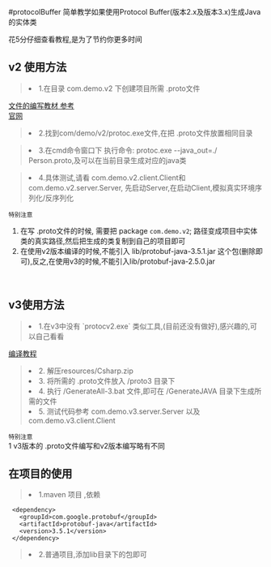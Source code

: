  #protocolBuffer
简单教学如果使用Protocol Buffer(版本2.x及版本3.x)生成Java的实体类

</p>花5分仔细查看教程,是为了节约你更多时间


## v2 使用方法

> <li> 1.在目录 com.demo.v2 下创建项目所需  .proto文件  <br>
 [文件的编写教材 参考](https://blog.csdn.net/xiaofei0859/article/details/53169687)
 <br> 
 [官网](https://developers.google.com/protocol-buffers/docs/javatutorial)

> <li> 2.找到com/demo/v2/protoc.exe文件,在把 .proto文件放置相同目录

> <li> 3.在cmd命令窗口下 执行命令: protoc.exe --java_out=./ Person.proto,及可以在当前目录生成对应的java类

> <li> 4.具体测试,请看 com.demo.v2.client.Client和 com.demo.v2.server.Server, 先启动Server,在启动Client,模拟真实环境序列化/反序列化

`特别注意`<br>
1. 在写 .proto文件的时候, 需要把 package `com.demo.v2`; 路径变成项目中实体类的真实路径,然后把生成的类复制到自己的项目即可 <br>
2. 在使用v2版本编译的时候,不能引入 lib/protobuf-java-3.5.1.jar 这个包(删除即可),反之,在使用v3的时候,不能引入lib/protobuf-java-2.5.0.jar
<br>


## v3使用方法
> <li> 1.在v3中没有 `protocv2.exe` 类似工具,(目前还没有做好),感兴趣的,可以自己看看 
[编译教程](https://blog.csdn.net/blackbattery/article/details/78250119?locationNum=6&fps=1) 

> <li> 2. 解压resources/Csharp.zip
> <li> 3. 将所需的 .proto文件放入 /proto3 目录下
> <li> 4. 执行 /GenerateAll-3.bat 文件,即可在 /GenerateJAVA 目录下生成所需的文件
> <li> 5. 测试代码参考 com.demo.v3.server.Server 以及 com.demo.v3.client.Client

`特别注意`<br>
1 v3版本的 .proto文件编写和v2版本编写略有不同

## 在项目的使用
> <li> 1.maven 项目 ,依赖  
     <dependency>
       <groupId>com.google.protobuf</groupId>
       <artifactId>protobuf-java</artifactId>
       <version>3.5.1</version>
     </dependency>
> <li> 2.普通项目,添加lib目录下的包即可

